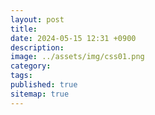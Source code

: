 ```yaml
---
layout: post
title: 
date: 2024-05-15 12:31 +0900
description: 
image: ../assets/img/css01.png
category: 
tags: 
published: true
sitemap: true
---
```



##